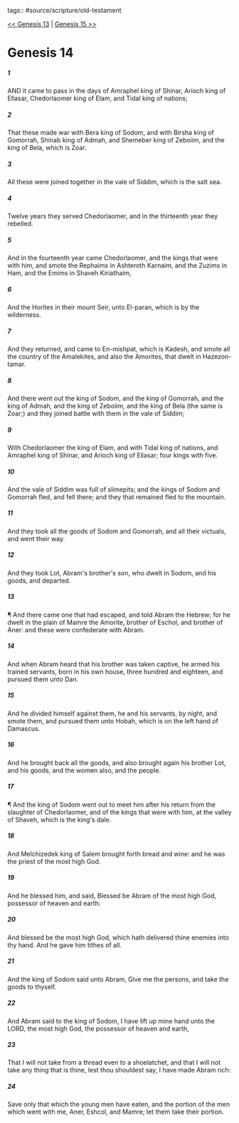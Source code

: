 tags:: #source/scripture/old-testament

[<< Genesis 13](/Old_Testament/01_Genesis/Genesis_13.md) | [Genesis 15 >>](/Old_Testament/01_Genesis/Genesis_15.md)

# Genesis 14

##### 1

AND it came to pass in the days of Amraphel king of Shinar, Arioch king of Ellasar, Chedorlaomer king of Elam, and Tidal king of nations;

##### 2

That these made war with Bera king of Sodom, and with Birsha king of Gomorrah, Shinab king of Admah, and Shemeber king of Zeboiim, and the king of Bela, which is Zoar.

##### 3

All these were joined together in the vale of Siddim, which is the salt sea.

##### 4

Twelve years they served Chedorlaomer, and in the thirteenth year they rebelled.

##### 5

And in the fourteenth year came Chedorlaomer, and the kings that were with him, and smote the Rephaims in Ashteroth Karnaim, and the Zuzims in Ham, and the Emims in Shaveh Kiriathaim,

##### 6

And the Horites in their mount Seir, unto El-paran, which is by the wilderness.

##### 7

And they returned, and came to En-mishpat, which is Kadesh, and smote all the country of the Amalekites, and also the Amorites, that dwelt in Hazezon-tamar.

##### 8

And there went out the king of Sodom, and the king of Gomorrah, and the king of Admah, and the king of Zeboiim, and the king of Bela (the same is Zoar;) and they joined battle with them in the vale of Siddim;

##### 9

With Chedorlaomer the king of Elam, and with Tidal king of nations, and Amraphel king of Shinar, and Arioch king of Ellasar; four kings with five.

##### 10

And the vale of Siddim was full of slimepits; and the kings of Sodom and Gomorrah fled, and fell there; and they that remained fled to the mountain.

##### 11

And they took all the goods of Sodom and Gomorrah, and all their victuals, and went their way.

##### 12

And they took Lot, Abram's brother's son, who dwelt in Sodom, and his goods, and departed.

##### 13

¶ And there came one that had escaped, and told Abram the Hebrew; for he dwelt in the plain of Mamre the Amorite, brother of Eschol, and brother of Aner: and these were confederate with Abram.

##### 14

And when Abram heard that his brother was taken captive, he armed his trained servants, born in his own house, three hundred and eighteen, and pursued them unto Dan.

##### 15

And he divided himself against them, he and his servants, by night, and smote them, and pursued them unto Hobah, which is on the left hand of Damascus.

##### 16

And he brought back all the goods, and also brought again his brother Lot, and his goods, and the women also, and the people.

##### 17

¶ And the king of Sodom went out to meet him after his return from the slaughter of Chedorlaomer, and of the kings that were with him, at the valley of Shaveh, which is the king's dale.

##### 18

And Melchizedek king of Salem brought forth bread and wine: and he was the priest of the most high God.

##### 19

And he blessed him, and said, Blessed be Abram of the most high God, possessor of heaven and earth:

##### 20

And blessed be the most high God, which hath delivered thine enemies into thy hand. And he gave him tithes of all.

##### 21

And the king of Sodom said unto Abram, Give me the persons, and take the goods to thyself.

##### 22

And Abram said to the king of Sodom, I have lift up mine hand unto the LORD, the most high God, the possessor of heaven and earth,

##### 23

That I will not take from a thread even to a shoelatchet, and that I will not take any thing that is thine, lest thou shouldest say, I have made Abram rich:

##### 24

Save only that which the young men have eaten, and the portion of the men which went with me, Aner, Eshcol, and Mamre; let them take their portion.

